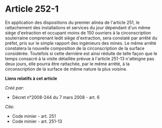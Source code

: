 # Article 252-1

En application des dispositions du premier alinéa de l'article 251, le rattachement des installations et services du jour
dépendant d'un même siège d'extraction et occupant moins de 150 ouvriers à la circonscription souterraine comprenant ledit
siège d'extraction, sera constaté par arrêté du préfet, pris sur le simple rapport des ingénieurs des mines. Le même arrêté
constatera la nouvelle composition de la circonscription de la surface considérée. Toutefois si cette dernière est ainsi
réduite de telle façon que le temps consacré à la visite détaillée prévue à l'article 251-13 n'atteigne pas deux jours, elle
pourra être rattachée, par le même arrêté, à la circonscription de la surface de même nature la plus voisine.

**Liens relatifs à cet article**

_Créé par_:

  - Décret n°2008-244 du 7 mars 2008 - art. 6

_Cite_:

  - Code minier - art. 251
  - Code minier - art. 251-13
